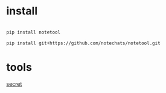 # install

```bash

pip install notetool

pip install git+https://github.com/notechats/notetool.git
```

# tools

[secret](./notetool/secret)


